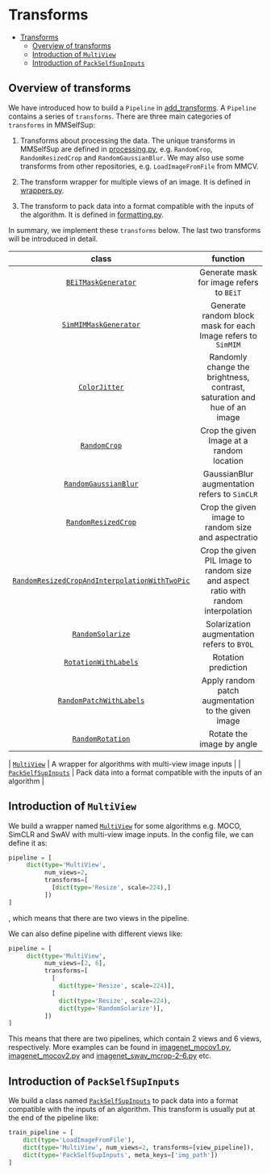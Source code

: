 # Transforms

- [Transforms](<>)
  - [Overview of transforms](#overview-of-transforms)
  - [Introduction of `MultiView`](#introduction-of-multiview)
  - [Introduction of `PackSelfSupInputs`](#introduction-of-packselfsupinputs)

## Overview of transforms

We have introduced how to build a `Pipeline` in [add_transforms](./add_transforms.md). A `Pipeline` contains a series of
`transforms`. There are three main categories of `transforms` in MMSelfSup:

1. Transforms about processing the data. The unique transforms in MMSelfSup are defined in [processing.py](https://github.com/open-mmlab/mmselfsup/blob/1.x/mmselfsup/datasets/transforms/processing.py), e.g. `RandomCrop`, `RandomResizedCrop` and `RandomGaussianBlur`.
   We may also use some transforms from other repositories, e.g. `LoadImageFromFile` from MMCV.

2. The transform wrapper for multiple views of an image. It is defined in [wrappers.py](https://github.com/open-mmlab/mmselfsup/blob/1.x/mmselfsup/datasets/transforms/wrappers.py).

3. The transform to pack data into a format compatible with the inputs of the algorithm. It is defined in [formatting.py](https://github.com/open-mmlab/mmselfsup/blob/1.x/mmselfsup/datasets/transforms/formatting.py).

In summary, we implement these `transforms` below. The last two transforms will be introduced in detail.

|                                                      class                                                      |                                      function                                      |
| :-------------------------------------------------------------------------------------------------------------: | :--------------------------------------------------------------------------------: |
|                           [`BEiTMaskGenerator`](mmselfsup.datasets.BEiTMaskGenerator)                           |                      Generate mask for image refers to `BEiT`                      |
|                         [`SimMIMMaskGenerator`](mmselfsup.datasets.SimMIMMaskGenerator)                         |            Generate random block mask for each Image refers to `SimMIM`            |
|                                 [`ColorJitter`](mmselfsup.datasets.ColorJitter)                                 |      Randomly change the brightness, contrast, saturation and hue of an image      |
|                                  [`RandomCrop`](mmselfsup.datasets.RandomCrop)                                  |                     Crop the given Image at a random location                      |
|                          [`RandomGaussianBlur`](mmselfsup.datasets.RandomGaussianBlur)                          |                    GaussianBlur augmentation refers to `SimCLR`                    |
|                           [`RandomResizedCrop`](mmselfsup.datasets.RandomResizedCrop)                           |                Crop the given image to random size and aspectratio                 |
| [`RandomResizedCropAndInterpolationWithTwoPic`](mmselfsup.datasets.RandomResizedCropAndInterpolationWithTwoPic) | Crop the given PIL Image to random size and aspect ratio with random interpolation |
|                              [`RandomSolarize`](mmselfsup.datasets.RandomSolarize)                              |                     Solarization augmentation refers to `BYOL`                     |
|                          [`RotationWithLabels`](mmselfsup.datasets.RotationWithLabels)                          |                                Rotation prediction                                 |
|                           [`RandomPatchWithLabels`](mmselfsup.datasets.RandomPatchWithLabels)                           |         Apply random patch augmentation to the given image         |
|                           [`RandomRotation`](mmselfsup.datasets.RandomRotation)                           |         Rotate the image by angle         |

|                             [`MultiView`](mmselfsup.datasets.transforms.MultiView)                              |               A wrapper for algorithms with multi-view image inputs                |
|                           [`PackSelfSupInputs`](mmselfsup.datasets.PackSelfSupInputs)                           |         Pack data into a format compatible with the inputs of an algorithm         |

## Introduction of `MultiView`

We build a wrapper named [`MultiView`](mmselfsup.datasets.transforms.MultiView) for some algorithms e.g. MOCO, SimCLR and SwAV with multi-view image inputs. In the config file, we can
define it as:

```python
pipeline = [
     dict(type='MultiView',
          num_views=2,
          transforms=[
            [dict(type='Resize', scale=224),]
          ])
]
```

, which means that there are two views in the pipeline.

We can also define pipeline with different views like:

```python
pipeline = [
     dict(type='MultiView',
          num_views=[2, 6],
          transforms=[
            [
              dict(type='Resize', scale=224)],
            [
              dict(type='Resize', scale=224),
              dict(type='RandomSolarize')],
          ])
]
```

This means that there are two pipelines, which contain 2 views and 6 views, respectively.
More examples can be found in [imagenet_mocov1.py](https://github.com/open-mmlab/mmselfsup/blob/1.x/configs/selfsup/_base_/datasets/imagenet_mocov1.py), [imagenet_mocov2.py](https://github.com/open-mmlab/mmselfsup/blob/1.x/configs/selfsup/_base_/datasets/imagenet_mocov2.py) and [imagenet_swav_mcrop-2-6.py](https://github.com/open-mmlab/mmselfsup/blob/1.x/configs/selfsup/_base_/datasets/imagenet_swav_mcrop-2-6.py) etc.

## Introduction of `PackSelfSupInputs`

We build a class named [`PackSelfSupInputs`](mmselfsup.datasets.transforms.PackSelfSupInputs) to pack data into a format compatible with the inputs of an algorithm. This transform
is usually put at the end of the pipeline like:

```python
train_pipeline = [
    dict(type='LoadImageFromFile'),
    dict(type='MultiView', num_views=2, transforms=[view_pipeline]),
    dict(type='PackSelfSupInputs', meta_keys=['img_path'])
]
```
